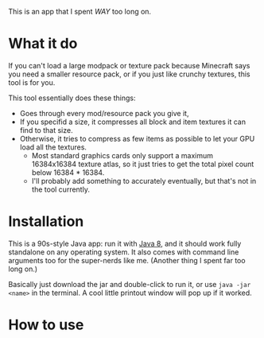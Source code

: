 This is an app that I spent _WAY_ too long on.  

# What it do

If you can't load a large modpack or texture pack because Minecraft says you need a smaller resource pack, or if you just like crunchy textures, this tool is for you.

This tool essentially does these things:
* Goes through every mod/resource pack you give it,
* If you specifid a size, it compresses all block and item textures it can find to that size.
* Otherwise, it tries to compress as few items as possible to let your GPU load all the textures. 
  * Most standard graphics cards only support a maximum 16384x16384 texture atlas, so it just tries to get the total pixel count below 16384 * 16384.
  * I'll probably add something to accurately  eventually, but that's not in the tool currently.


# Installation
This is a 90s-style Java app: run it with [Java 8](https://www.java.com/), and it should work fully standalone on any operating system. It also comes with command line arguments too for the super-nerds like me. (Another thing I spent far too long on.)

Basically just download the jar and double-click to run it, or use `java -jar <name>` in the terminal.  A cool little printout window will pop up if it worked.

# How to use
